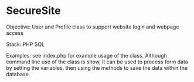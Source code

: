 # SecureSite

Objective: User and Profile class to support website login and webpage access

Stack: PHP SQL

Examples: see index.php for example usage of the class. Although command line use of the class is show, it can be used to process form data by setting the variables. then using the methods to save the data within the database.
